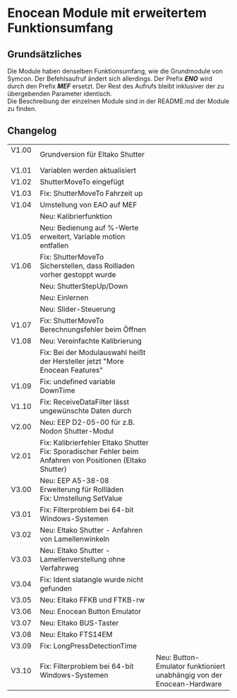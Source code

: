 <!DOCTYPE html>
<html lang="de">
  <head>
    <meta charset="utf-8">
	<meta name="viewport" content="width=device-width">
  </head>

  <body>
	<h1>Enocean Module mit erweitertem Funktionsumfang</h1>
	<h2>Grundsätzliches</h2>
	Die Module haben denselben Funktionsumfang, wie die Grundmodule von Symcon.
	Der Befehlsaufruf ändert sich allerdings. Der Prefix <b><i>ENO</i></b> wird durch den Prefix <b><i>MEF</i></b> ersetzt. Der Rest des Aufrufs bleibt inklusiver der zu übergebenden Parameter identisch.<br>
	Die Beschreibung der einzelnen Module sind in der README.md der Module zu finden.
	<h2>Changelog</h2>
	<table>
	  <tr>
		<td>V1.00 &nbsp;&nbsp;&nbsp;&nbsp;</td>
		<td>Grundversion für Eltako Shutter</td>
	  </tr>
	  <tr>
		<td>V1.01</td>
		<td>Variablen werden aktualisiert</td>
	  </tr>
	  <tr>
		<td>V1.02</td>
		<td>ShutterMoveTo eingefügt</td>
	  </tr>
	  <tr>
		<td>V1.03</td>
		<td>Fix: ShutterMoveTo Fahrzeit up</td>
	  </tr>
	  <tr>
		<td>V1.04</td>
		<td>Umstellung von EAO auf MEF</td>
	  </tr>
	  <tr>
		<td></td>
		<td>Neu: Kalibrierfunktion</td>
	  </tr>
	  <tr>
		<td>V1.05</td>
		<td>Neu: Bedienung auf %-Werte erweitert, Variable motion entfallen</td>
	  </tr>
	  <tr>
		<td>V1.06</td>
		<td>Fix: ShutterMoveTo Sicherstellen, dass Rollladen vorher gestoppt wurde</td>
	  </tr>
	  <tr>
		<td></td>
		<td>Neu: ShutterStepUp/Down</td>
	  </tr>
	  <tr>
		<td></td>
		<td>Neu: Einlernen</td>
	  </tr>
	  <tr>
		<td></td>
		<td>Neu: Slider-Steuerung</td>
	  </tr>
	  <tr>
		<td>V1.07</td>
		<td>Fix: ShutterMoveTo Berechnungsfehler beim Öffnen</td>
	  </tr>
	  <tr>
		<td>V1.08</td>
		<td>Neu: Vereinfachte Kalibrierung</td>
	  </tr>
	  <tr>
		<td></td>
		<td>Fix: Bei der Modulauswahl heißt der Hersteller jetzt "More Enocean Features"</td>
	  </tr>
	  <tr>
		<td>V1.09</td>
		<td>Fix: undefined variable DownTime</td>
	  </tr>
	  <tr>
		<td>V1.10</td>
		<td>Fix: ReceiveDataFilter lässt ungewünschte Daten durch</td>
	  </tr>
	  <tr>
		<td>V2.00</td>
		<td>Neu: EEP D2-05-00 für z.B. Nodon Shutter-Modul</td>
	  </tr>
	  <tr>
		<td>V2.01</td>
		<td>Fix: Kalibrierfehler Eltako Shutter<br>
			Fix: Sporadischer Fehler beim Anfahren von Positionen (Eltako Shutter)</td>
	  </tr>
	  <tr>
		<td>V3.00</td>
		<td>Neu: EEP A5-38-08 Erweiterung für Rollläden<br>
			Fix: Umstellung SetValue</td>
	  </tr>
	  <tr>
		<td>V3.01</td>
		<td>Fix: Filterproblem bei 64-bit Windows-Systemen</td>
	  </tr>
	  <tr>
		<td>V3.02</td>
		<td>Neu: Eltako Shutter - Anfahren von Lamellenwinkeln</td>
	  </tr>
	  <tr>
		<td>V3.03</td>
		<td>Neu: Eltako Shutter - Lamellenverstellung ohne Verfahrweg</td>
	  </tr>
      <tr>
		<td>V3.04</td>
		<td>Fix: Ident slatangle wurde nicht gefunden</td>
	  </tr>
      <tr>
		<td>V3.05</td>
		<td>Neu: Eltako FFKB und FTKB-rw</td>
	  </tr>
      <tr>
		<td>V3.06</td>
		<td>Neu: Enocean Button Emulator</td>
	  </tr>
      <tr>
		<td>V3.07</td>
		<td>Neu: Eltako BUS-Taster</td>
	  </tr>
      <tr>
		<td>V3.08</td>
		<td>Neu: Eltako FTS14EM</td>
	  </tr>
      <tr>
		<td>V3.09</td>
		<td>Fix: LongPressDetectionTime</td>
	  </tr>
	  <tr>
		<td>V3.10</td>
		<td>Fix: Filterproblem bei 64-bit Windows-Systemen</td>
		<td>Neu: Button-Emulator funktioniert unabhängig von der Enocean-Hardware</td>
	  </tr>
	</table>
  </body>
</html>
